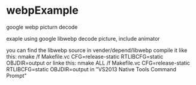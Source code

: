 # webpExample
google webp picturn decode

exaple using google libwebp decode picture, include animator

you can find the libwebp source in vender/depend/libwebp
compile it like this:
  nmake /f Makefile.vc CFG=release-static RTLIBCFG=static OBJDIR=output
or linke this: 
  nmake ALL /f Makefile.vc CFG=release-static RTLIBCFG=static OBJDIR=output
in "VS2013 Native Tools Command Prompt"
